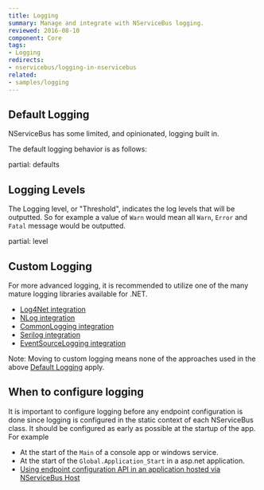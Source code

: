 ```yaml
---
title: Logging
summary: Manage and integrate with NServiceBus logging.
reviewed: 2016-08-10
component: Core
tags:
- Logging
redirects:
- nservicebus/logging-in-nservicebus
related:
- samples/logging
---
```



## Default Logging

NServiceBus has some limited, and opinionated, logging built in.

The default logging behavior is as follows:

partial: defaults


## Logging Levels

The Logging level, or "Threshold", indicates the log levels that will be outputted. So for example a value of `Warn` would mean all `Warn`, `Error` and `Fatal` message would be outputted.

partial: level


## Custom Logging

For more advanced logging, it is recommended to utilize one of the many mature logging libraries available for .NET.

 * [Log4Net integration](log4net.md)
 * [NLog integration](nlog.md)
 * [CommonLogging integration](common-logging.md)
 * [Serilog integration](serilog.md)
 * [EventSourceLogging integration](eventsourcelogging.md)

Note: Moving to custom logging means none of the approaches used in the above [Default Logging](#default-logging) apply.


## When to configure logging

It is important to configure logging before any endpoint configuration is done since logging is configured in the static context of each NServiceBus class. It should be configured as early as possible at the startup of the app. For example

 * At the start of the `Main` of a console app or windows service.
 * At the start of the `Global.Application_Start` in a asp.net application.
 * [Using endpoint configuration API in an application hosted via NServiceBus Host](/nservicebus/hosting/nservicebus-host/logging-configuration.md)
